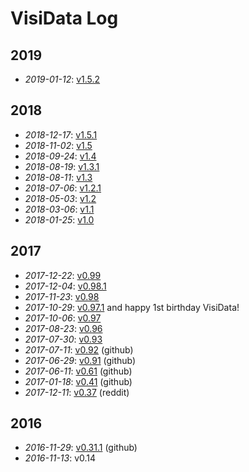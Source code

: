 # VisiData Log

## 2019

* *2019-01-12*: [v1.5.2](2019/v1.5.2)

## 2018

* *2018-12-17*: [v1.5.1](2018/v1.5.1)
* *2018-11-02*: [v1.5](2018/v1.5)
* *2018-09-24*: [v1.4](2018/v1.4)
* *2018-08-19*: [v1.3.1](2018/v1.3.1)
* *2018-08-11*: [v1.3](2018/v1.3)
* *2018-07-06*: [v1.2.1](2018/v1.2.1)
* *2018-05-03*: [v1.2](2018/v1.2)
* *2018-03-06*: [v1.1](2018/v1.1)
* *2018-01-25*: [v1.0](2018/v1.0)

## 2017

* *2017-12-22*: [v0.99](2017/v0.99)
* *2017-12-04*: [v0.98.1](2017/v0.98.1)
* *2017-11-23*: [v0.98](2017/v0.98)
* *2017-10-29*: [v0.97.1](2017/v0.97.1) and happy 1st birthday VisiData!
* *2017-10-06*: [v0.97](2017/v0.97)
* *2017-08-23*: [v0.96](2017/v0.96)
* *2017-07-30*: [v0.93](2017/v0.93)
* *2017-07-11*: [v0.92](https://github.com/saulpw/visidata/releases/tag/v0.92) (github)
* *2017-06-29*: [v0.91](https://github.com/saulpw/visidata/releases/tag/v0.91) (github)
* *2017-06-11*: [v0.61](https://github.com/saulpw/visidata/releases/tag/v0.61) (github)
* *2017-01-18*: [v0.41](https://github.com/saulpw/visidata/releases/tag/v0.41) (github)
* *2017-12-11*: [v0.37](https://www.reddit.com/r/pystats/comments/5hpph6/please_help_test_my_new_cursestextmode_data/) (reddit)

## 2016

* *2016-11-29*: [v0.31.1](https://github.com/saulpw/visidata/releases/tag/v0.31.1) (github)
* *2016-11-13*: v0.14
